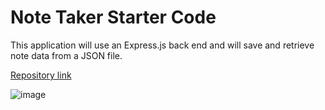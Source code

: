 # Note Taker Starter Code

 This application will use an Express.js back end and will save and retrieve note data from a JSON file.
 
 [Repository link](https://github.com/InaWise/11.-Express.js-Challenge-Note-Taker)
 
 ![image](https://user-images.githubusercontent.com/77795818/125170586-a1fff580-e17d-11eb-8381-42eeef3552e9.png)

